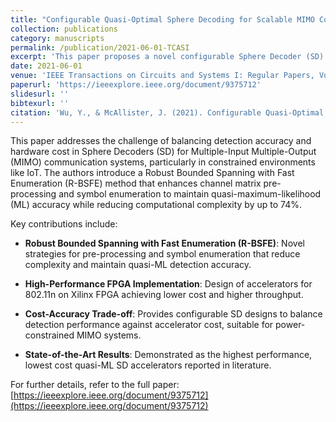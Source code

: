 ```yaml
---
title: "Configurable Quasi-Optimal Sphere Decoding for Scalable MIMO Communications"
collection: publications
category: manuscripts
permalink: /publication/2021-06-01-TCASI
excerpt: 'This paper proposes a novel configurable Sphere Decoder (SD) for MIMO systems, balancing accelerator cost and detection accuracy via a Robust Bounded Spanning with Fast Enumeration (R-BSFE) approach.'
date: 2021-06-01
venue: 'IEEE Transactions on Circuits and Systems I: Regular Papers, Vol. 68, Issue 6'
paperurl: 'https://ieeexplore.ieee.org/document/9375712'
slidesurl: ''
bibtexurl: ''
citation: 'Wu, Y., & McAllister, J. (2021). Configurable Quasi-Optimal Sphere Decoding for Scalable MIMO Communications. *IEEE Transactions on Circuits and Systems I: Regular Papers*, 68(6), 2021–2032. https://doi.org/10.1109/TCSI.2021.9375712'
---
```


This paper addresses the challenge of balancing detection accuracy and hardware cost in Sphere Decoders (SD) for Multiple-Input Multiple-Output (MIMO) communication systems, particularly in constrained environments like IoT. The authors introduce a Robust Bounded Spanning with Fast Enumeration (R-BSFE) method that enhances channel matrix pre-processing and symbol enumeration to maintain quasi-maximum-likelihood (ML) accuracy while reducing computational complexity by up to 74%.

Key contributions include:

- **Robust Bounded Spanning with Fast Enumeration (R-BSFE)**: Novel strategies for pre-processing and symbol enumeration that reduce complexity and maintain quasi-ML detection accuracy.

- **High-Performance FPGA Implementation**: Design of accelerators for 802.11n on Xilinx FPGA achieving lower cost and higher throughput.

- **Cost-Accuracy Trade-off**: Provides configurable SD designs to balance detection performance against accelerator cost, suitable for power-constrained MIMO systems.

- **State-of-the-Art Results**: Demonstrated as the highest performance, lowest cost quasi-ML SD accelerators reported in literature.

For further details, refer to the full paper: [https://ieeexplore.ieee.org/document/9375712](https://ieeexplore.ieee.org/document/9375712)
